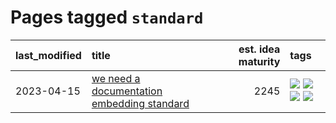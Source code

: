 # Pages tagged `standard`

|last_modified|title|est. idea maturity|tags
|:---|:---|---:|:---|
|2023-04-15|[we need a documentation embedding standard](../doc-embed-standard.md)|2245|[![](https://img.shields.io/badge/tag-accessibility-496a1)](../tags/accessibility.md) [![](https://img.shields.io/badge/tag-documentation-3b815)](../tags/documentation.md) [![](https://img.shields.io/badge/tag-standard-3b18a)](../tags/standard.md) [![](https://img.shields.io/badge/tag-tooling-6013c8)](../tags/tooling.md)|